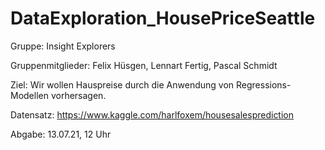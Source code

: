 # DataExploration_HousePriceSeattle

Gruppe: Insight Explorers

Gruppenmitglieder: Felix Hüsgen, Lennart Fertig, Pascal Schmidt

Ziel: Wir wollen Hauspreise durch die Anwendung von Regressions-Modellen vorhersagen.

Datensatz: https://www.kaggle.com/harlfoxem/housesalesprediction

Abgabe: 13.07.21, 12 Uhr
